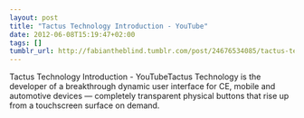 ```yaml
---
layout: post
title: "Tactus Technology Introduction - YouTube"
date: 2012-06-08T15:19:47+02:00
tags: []
tumblr_url: http://fabiantheblind.tumblr.com/post/24676534085/tactus-technology-introduction-youtube
---
```

Tactus Technology Introduction - YouTubeTactus Technology is the developer of a breakthrough dynamic user interface for CE, mobile and automotive devices — completely transparent physical buttons that rise up from a touchscreen surface on demand.
